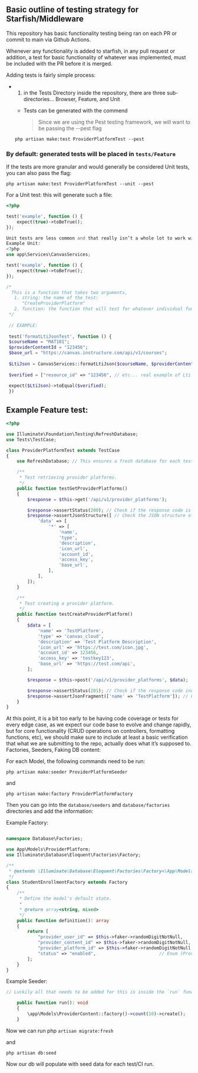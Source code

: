 ## Basic outline of testing strategy for Starfish/Middleware


This repository has basic functionality testing being ran on each PR or commit to main via Github Actions.

Whenever any functionality is added to starfish, in any pull request or addition, a test for basic functionality
of whatever was implemented, must be included with the PR before it is merged. 

Adding tests is fairly simple process:

- 1. in the Tests Directory inside the repository, there are three sub-directories… Browser, Feature, and Unit

    - Tests can be generated with the commend

        >Since we are using the Pest testing framework, we will want to be passing the --pest flag

    `php artisan make:test ProviderPlatformTest --pest`

 
### By default: generated tests will be placed in `tests/Feature` 

If the tests are more granular and would generally be considered Unit tests, you can also pass the flag:

    php artisan make:test ProviderPlatformTest --unit --pest

For a Unit test: this will generate such a file:
```php
<?php

test('example', function () {
    expect(true)->toBeTrue();
});

Unit tests are less common and that really isn’t a whole lot to work with….
Example Unit: 
<?php
use app\Services\CanvasServices;

test('example', function () {
    expect(true)->toBeTrue();
});

/*
  This is a function that takes two arguments, 
   1. string: the name of the test:
      "CreateProviderPlatform"
   2. function: the function that will test for whatever individual functionality you wish to test for.
 */
 
 // EXAMPLE: 
 
 test('formatLtiJsonTest', function () {
 $courseName = "MAT101";
 $providerContentId = "123456";
 $base_url = "https://canvas.instructure.com/api/v1/courses";
 
 $LtiJson = CanvasServices::formatLtiJson($courseName, $providerContentId, $baseUrl);
 
 $verified = ["resource_id" => "123456", // etc... real example of Lti json format
 
 expect($LtiJson)->toEqual($verified);
 })
```
 

 
## Example Feature test:

```php
<?php

use Illuminate\Foundation\Testing\RefreshDatabase;
use Tests\TestCase;

class ProviderPlatformTest extends TestCase
{
    use RefreshDatabase; // This ensures a fresh database for each test.

    /**
     * Test retrieving provider platforms.
     */
    public function testGetProviderPlatforms()
    {
        $response = $this->get('/api/v1/provider_platforms');

        $response->assertStatus(200); // Check if the response code is OK.
        $response->assertJsonStructure([ // Check the JSON structure of the response.
            'data' => [
                '*' => [
                    'name',
                    'type',
                    'description',
                    'icon_url',
                    'account_id',
                    'access_key',
                    'base_url',
                ],
            ],
        ]);
    }

    /**
     * Test creating a provider platform.
     */
    public function testCreateProviderPlatform()
    {
        $data = [
            'name' => 'TestPlatform',
            'type' => 'canvas_cloud',
            'description' => 'Test Platform Description',
            'icon_url' => 'https://test.com/icon.jpg',
            'account_id' => 123456,
            'access_key' => 'testkey123',
            'base_url' => 'https://test.com/api',
        ];

        $response = $this->post('/api/v1/provider_platforms', $data);

        $response->assertStatus(201); // Check if the response code indicates a successful creation.
        $response->assertJsonFragment(['name' => 'TestPlatform']); // Check if the response contains the created data.
    }
}
```
 
At this point, it is a bit too early to be having code coverage or tests for every edge case,
as we expect our code base to evolve and change rapidly, but for core functionality (CRUD operations on controllers, formatting functions, etc), we should make sure to include at least a basic verification that what we are submitting to the repo, actually does what it’s supposed to.
Factories, Seeders, Faking DB content:

For each Model, the following commands need to be run:

`php artisan make:seeder ProviderPlatformSeeder`

and

`php artisan make:factory ProviderPlatformFactory`

 

Then you can go into the `database/seeders` and `database/factories` directories and add the information:

Example Factory:
```php

namespace Database\Factories;

use App\Models\ProviderPlatform;
use Illuminate\Database\Eloquent\Factories\Factory;

/**
 * @extends \Illuminate\Database\Eloquent\Factories\Factory<\App\Models\StudentEnrollment>
 */
class StudentEnrollmentFactory extends Factory
{
    /**
     * Define the model's default state.
     *
     * @return array<string, mixed>
     */
    public function definition(): array
    {
        return [
            "provider_user_id" => $this->faker->randomDigitNotNull,              // Student ID in our system (maps to appropriate ID)
            "provider_content_id" => $this->faker->randomDigitNotNull,           // Course ID
            "provider_platform_id" => $this->faker->randomDigitNotNull,
            "status" => "enabled",                        // Enum (ProviderUserResourceStatus)
        ];
    }
}
```
 
Example Seeder:
```php
// Luckily all that needs to be added for this is inside the `run` function:

    public function run(): void
    {
        \app\Models\ProviderContent::factory()->count(10)->create();
    }
```

Now we can run php 
`artisan migrate:fresh`

and 

`php artisan db:seed`


Now our db will populate with seed data for each test/CI run.
